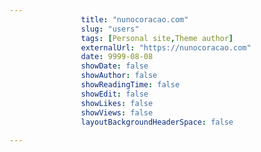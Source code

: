 ---
                title: "nunocoracao.com"
                slug: "users"
                tags: [Personal site,Theme author]
                externalUrl: "https://nunocoracao.com"
                date: 9999-08-08
                showDate: false
                showAuthor: false
                showReadingTime: false
                showEdit: false
                showLikes: false
                showViews: false
                layoutBackgroundHeaderSpace: false
                ---
